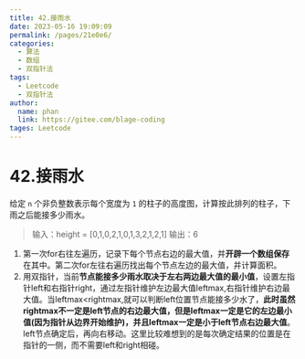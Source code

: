 ```yaml
---
title: 42.接雨水
date: 2023-05-16 19:09:09
permalink: /pages/21e0e6/
categories: 
  - 算法
  - 数组
  - 双指针法
tags: 
  - Leetcode
  - 双指针法
author: 
  name: phan
  link: https://gitee.com/blage-coding
tages: Leetcode
---
```

# 42.接雨水

给定 `n` 个非负整数表示每个宽度为 `1` 的柱子的高度图，计算按此排列的柱子，下雨之后能接多少雨水。

> 输入：height = [0,1,0,2,1,0,1,3,2,1,2,1]
> 输出：6

1. 第一次for右往左遍历，记录下每个节点右边的最大值，并**开辟一个数组保存**在其中。第二次for左往右遍历找出每个节点左边的最大值，并计算面积。
2. 用双指针，当前**节点能接多少雨水取决于左右两边最大值的最小值**，设置左指针left和右指针right，通过左指针维护左边最大值leftmax,右指针维护右边最大值。当leftmax<rightmax,就可以判断left位置节点能接多少水了，**此时虽然rightmax不一定是left节点的右边最大值，但是leftmax一定是它的左边最小值(因为指针从边界开始维护)，并且leftmax一定是小于left节点右边最大值**。left节点确定后，再向右移动。这里比较难想到的是每次确定结果的位置是在指针的一侧，而不需要left和right相碰。